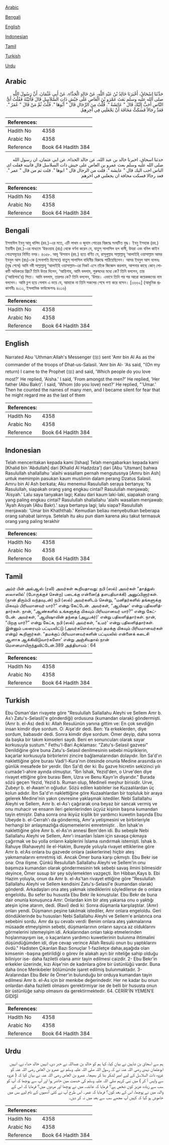 [Arabic](#arabic)

[Bengali](#bengali)

[English](#english)

[Indonesian](#indonesian)

[Tamil](#tamil)

[Turkish](#turkish)

[Urdu](#urdu)

## Arabic


<div dir="rtl" lang="ar" style={{fontSize:'larger',backgroundColor:'#f8f9fa',padding:20}}>
حَدَّثَنَا إِسْحَاقُ، أَخْبَرَنَا خَالِدُ بْنُ عَبْدِ اللَّهِ، عَنْ خَالِدٍ الْحَذَّاءِ، عَنْ أَبِي عُثْمَانَ، أَنَّ رَسُولَ اللَّهِ صلى الله عليه وسلم بَعَثَ عَمْرَو بْنَ الْعَاصِ عَلَى جَيْشِ ذَاتِ السَّلاَسِلِ قَالَ فَأَتَيْتُهُ فَقُلْتُ أَىُّ النَّاسِ أَحَبُّ إِلَيْكَ قَالَ ‏"‏ عَائِشَةُ ‏"‏‏.‏ قُلْتُ مِنَ الرِّجَالِ قَالَ ‏"‏ أَبُوهَا ‏"‏‏.‏ قُلْتُ ثُمَّ مَنْ قَالَ ‏"‏ عُمَرُ ‏"‏‏.‏ فَعَدَّ رِجَالاً فَسَكَتُّ مَخَافَةَ أَنْ يَجْعَلَنِي فِي آخِرِهِمْ‏.‏
</div>
<div style={{backgroundColor:'#f8f9fa',padding:20, marginBottom: 10}}><table> <thead> <tr> <th>References:</th> <th></th> </tr> </thead> <tbody><tr><td>Hadith No</td><td>4358</td></tr><tr><td>Arabic No</td><td>4358</td></tr><tr><td>Reference</td><td>Book 64 Hadith 384</td></tr></tbody></table></div>


<div dir="rtl" lang="ar" style={{fontSize:'larger',backgroundColor:'#f8f9fa',padding:20}}>
حدثنا اسحاق، اخبرنا خالد بن عبد الله، عن خالد الحذاء، عن ابي عثمان، ان رسول الله صلى الله عليه وسلم بعث عمرو بن العاص على جيش ذات السلاسل قال فاتيته فقلت اى الناس احب اليك قال " عايشة ". قلت من الرجال قال " ابوها ". قلت ثم من قال " عمر ". فعد رجالا فسكت مخافة ان يجعلني في اخرهم
</div>
<div style={{backgroundColor:'#f8f9fa',padding:20, marginBottom: 10}}><table> <thead> <tr> <th>References:</th> <th></th> </tr> </thead> <tbody><tr><td>Hadith No</td><td>4358</td></tr><tr><td>Arabic No</td><td>4358</td></tr><tr><td>Reference</td><td>Book 64 Hadith 384</td></tr></tbody></table></div>

## Bengali


<div dir="ltr" lang="bn" style={{fontSize:'larger',backgroundColor:'#f8f9fa',padding:20}}>
ইসমাঈল ইবনু আবূ খালিদ (রহ.)-এর মতে, এটি লাখম ও জুযাম গোত্রের বিরুদ্ধে সংঘটিত যুদ্ধ। ইবনু ইসহাক (রহ.) ইয়াযীদ (রহ.)-এর মাধ্যমে ‘উরওয়াহ (রাঃ) থেকে বর্ণনা করেন যে, যাতুস্ সালাসিল হল বালী, উযরা এবং বনিল কাইন গোত্রসমূহের নির্মিত নগর। ৪৩৫৮. আবূ ‘উসমান (রহ.) হতে বর্ণিত যে, রাসূলুল্লাহ সাল্লাল্লাহু ‘আলাইহি ওয়াসাল্লাম আমর ইবনুল আস (রাঃ)-কে (সেনাপতি হিসেবে) যাতুস্ সালাসিল বাহিনীর বিরুদ্ধে পাঠিয়েছিলেন। আমর ইবনুল আস বলেনঃ (যুদ্ধ শেষে) আমি নবী সাল্লাল্লাহু ‘আলাইহি ওয়াসাল্লাম-এর নিকট এসে তাঁকে জিজ্ঞেস করলাম, আপনার কাছে কোন্ লোকটি অধিকতর প্রিয়? তিনি উত্তর দিলেন, ‘আয়িশাহ, আমি বললাম, পুরুষদের মধ্যে কে? তিনি বললেন, তার (‘আয়িশাহ'র) পিতা। আমি বললাম, তারপর কে? তিনি বললেন, ‘উমার। এভাবে তিনি পর পর আরো কয়েকজনের নাম বললেন। আমি চুপ হয়ে গেলাম এ ভয়ে যে, আমাকে না তিনি সকলের শেষে গণ্য করে বসেন। [৩৬৬২] (আধুনিক প্রকাশনীঃ ৪০১২, ইসলামিক ফাউন্ডেশনঃ ৪০১৬)
</div>
<div style={{backgroundColor:'#f8f9fa',padding:20, marginBottom: 10}}><table> <thead> <tr> <th>References:</th> <th></th> </tr> </thead> <tbody><tr><td>Hadith No</td><td>4358</td></tr><tr><td>Arabic No</td><td>4358</td></tr><tr><td>Reference</td><td>Book 64 Hadith 384</td></tr></tbody></table></div>

## English


<div dir="ltr" lang="en" style={{fontSize:'larger',backgroundColor:'#f8f9fa',padding:20}}>
Narrated Abu 'Uthman:Allah's Messenger (ﷺ) sent 'Amr bin Al As as the commander of the troops of Dhat-us-Salasil. 'Amr bin Al- 'As said, "(On my return) I came to the Prophet (ﷺ) and said, 'Which people do you love most?' He replied, 'Aisha.' I said, 'From amongst the men?' He replied, 'Her father (Abu Bakr)'. I said, 'Whom (do you love) next?' He replied, "'Umar.' Then he counted the names of many men, and I became silent for fear that he might regard me as the last of them
</div>
<div style={{backgroundColor:'#f8f9fa',padding:20, marginBottom: 10}}><table> <thead> <tr> <th>References:</th> <th></th> </tr> </thead> <tbody><tr><td>Hadith No</td><td>4358</td></tr><tr><td>Arabic No</td><td>4358</td></tr><tr><td>Reference</td><td>Book 64 Hadith 384</td></tr></tbody></table></div>

## Indonesian


<div dir="ltr" lang="id" style={{fontSize:'larger',backgroundColor:'#f8f9fa',padding:20}}>
Telah menceritakan kepada kami [Ishaq] Telah mengabarkan kepada kami [Khalid bin 'Abdullah] dari [Khalid Al Hadzdza'] dari [Abu 'Utsman] bahwa Rasulullah shallallahu 'alaihi wasallam pernah mengutusnya [Amru bin Ash] untuk memimpin pasukan kaum muslimin dalam perang Dzatus Salasil. Amru bin Al Ash berkata; Aku menemui Rasulullah seraya bertanya; Ya Rasulullah, siapakah orang yang engkau cintai? Rasulullah menjawab; 'Aisyah.' Lalu saya tanyakan lagi; Kalau dari kaum laki-laki, siapakah orang yang paling engkau cintai? Rasulullah shallallahu 'alaihi wasallam menjawab: 'Ayah Aisyah (Abu Bakr).' saya bertanya lagi; lalu siapa? Rasulullah menjawab: 'Umar bin Khaththab.' Kemudian beliau menyebutkan beberapa orang sahabat lainnya. Setelah itu aku pun diam karena aku takut termasuk orang yang paling terakhir
</div>
<div style={{backgroundColor:'#f8f9fa',padding:20, marginBottom: 10}}><table> <thead> <tr> <th>References:</th> <th></th> </tr> </thead> <tbody><tr><td>Hadith No</td><td>4358</td></tr><tr><td>Arabic No</td><td>4358</td></tr><tr><td>Reference</td><td>Book 64 Hadith 384</td></tr></tbody></table></div>

## Tamil


<div dir="ltr" lang="ta" style={{fontSize:'larger',backgroundColor:'#f8f9fa',padding:20}}>
அம்ர் பின் அல்ஆஸ் (ரலி) அவர்கள் கூறியதாவது: நபி (ஸல்) அவர்கள் “தாத்துஸ் ஸலாஸில்' (போருக்குச் சென்ற) படைக்கு என்னை(த் தளபதியாக்கி) அனுப்பினார்கள். (நான் திரும்பி வந்தவுடன்) நபி (ஸல்) அவர்களிடம் சென்று, “மனிதர்களில் தங்களுக்கு மிகவும் பிரியமானவர் யார்?” என்று கேட்டேன். அவர்கள், “ஆயிஷா' என்று பதிலளித்தார்கள். நான், “ஆண்களில் உங்களுக்கு மிகவும் பிரியமானவர் யார்?” என்று கேட்டேன். அவர்கள், “ஆயிஷாவின் தந்தை (அபூபக்ர்)' என்று பதிலளித்தார்கள். நான், “பிறகு யார்?” என்று கேட்க, நபி (ஸல்) அவர்கள், “உமர்' என்று பதிலளித்தார்கள். இன்னும் பலரையும் பட்டியலிட்டு (அவர்களெல்லாரும் தமக்கு மிகவும் பிரியமானவர்கள் என்று) கூறினார்கள். “தமக்குப் பிரியமானவர்களின் பட்டியலில் என்னைக் கடைசி ஆளாக ஆக்கிவிடுவார்களோ' என்று அஞ்சியதால் நான் மௌனமாயிருந்துவிட்டேன்.389 அத்தியாயம் : 64
</div>
<div style={{backgroundColor:'#f8f9fa',padding:20, marginBottom: 10}}><table> <thead> <tr> <th>References:</th> <th></th> </tr> </thead> <tbody><tr><td>Hadith No</td><td>4358</td></tr><tr><td>Arabic No</td><td>4358</td></tr><tr><td>Reference</td><td>Book 64 Hadith 384</td></tr></tbody></table></div>

## Turkish


<div dir="ltr" lang="tr" style={{fontSize:'larger',backgroundColor:'#f8f9fa',padding:20}}>
Ebu Osman'dan rivayete göre "Resulullah Sallallahu Aleyhi ve Sellem Amr b. As'ı Zatu's-Selasil('e gönderdiği) ordusuna (kumandan olarak) göndermişti. (Amr b. el-As) dedi ki: Allah Resulünün yanına gittim ve: En çok sevdiğin insan kimdir diye sordum. O: Aişe'dir dedi. Ben: Ya erkeklerden, diye sordum, babasıdır dedi. Sonra kimdir diye sordum. Ömer deyip, daha sonra da başka bir takım kimseleri saydı. Beni en sonuncuları olarak sayar korkusuyla sustum." Fethu'l-Bari Açıklaması: "Zatu's-Selasil gazvesi" Denildiğine göre buna Zatu's-Selasil denilmesinin sebebi müşriklerin, kaçarlar korkusuyla birbirlerini zincire bağlamalarından dolayıdır. İbn Sa'd'ın naklettiğine göre burası Vadi'l-Kura'nın ötesinde onunla Medine arasında on günlük mesafede bir yerdir. (İbn Sa'd) der ki: Bu gazve hicretin sekizinci yılı cumade'l-ahire ayında olmuştur. "İbn İshak, Yezid'den, o Urve'den diye rivayet ettiğine göre burası Bem, Uzra ve Benu Kayn'in diyarıdır." Burada sözü geçen Yezid, Yezid b. Ruman olup, Medineli meşhur birisidir. Urve, Zubeyr b. el-Awam'ın oğludur. Sözü edilen kabileler ise Kuzaalılardan üç kolun adıdır. İbn Sa'd'ın naklettiğine göre Kuzaahlardan bir topluluk bir araya gelerek Medine'nin yakın çevresine yaklaşmak istediler. Nebi Sallallahu Aleyhi ve Sellem, Amr b. el-As'ı çağırarak ona beyaz bir sancak vermiş ve onu muhacir ve ensarın ileri gelenlerinden üçyüz kişinin başına kumandan tayin etmiştir. Daha sonra ona ikiyüz kişilik bir yardımcı kuwetin başında Ebu Ubeyde b. el-Cerrah'ı da göndermiş, Amr'a yetişmesini ve birbirleriyle herhangi bir anlaşmazlığa düşmemelerini emretmiştir. . İbn İshak'ın naklettiğine göre Amr b. el-As'ın annesi Bem'den idi. Bu sebeple Nebi Sallallahu Aleyhi ve Sellem, Amr'ı insanları İslam için savaşa çıkmaya çağırmak ve bu yolla onların kalplerini İslama ısındırmak istemişti. İshak b. Rahuye (Rahaveyh) ile el-Hakim, Bureyde yoluyla rivayet ettiklerine göre Amr b. el:As onlara bu gazvede onlara (askerlerine) hiçbir ateş yakmamalarını emretmiş idi. Ancak Ömer buna karşı çıkmıştı. Ebu Bekr ise ona: Ona ilişme. Çünkü ResuluIlah Sallallahu Aleyhi ve Sellem'in onu başımıza kumandan olarak göndermesinin tek sebebi savaş ilmini bilmesidir deyince, Ömer susup bir şey söylemekten vazgeçti. İbn Hibban,Kays b. Ebi Hazim yoluyla, onun da Amr b. el-As'tan rivayet ettiğine göre "Resulullah Sallallahu Aleyhi ve Sellem kendisini Zatu's-Selasil'e (kumandan olarak) gönderdi. Arkadaşları ona ateş yakmak istediklerini söyledilerse de o onlara engeloldu. Bu sefer bu hususta Ebu Bekr ile konuştular. Ebu Bekr de buna dair onunla konuşunca Amr: Onlardan kim bir ateş yakarsa onu o yaktığı ateşin içine atarım, dedi. (Ravi) dedi ki: Sonra düşmanla karşılaştılar. (Amr) onları yendi. Düşmanın peşine takılmak istediler, Amr onlara engeloldu. Geri döndüklerinde bu hususları Nebi Sallallahu Aleyhi ve Sellem'e anlatınca ona sebebini sordu. Amr da şu cevabı verdi: Benim onlara ateş yakmalarına müsaade etmeyişimin sebebi, düşmanlarının onların sayıca az olduklarını görmelerini istemeyişim idi. Arkalarından onları takip etmelerinden hoşlanmayışım ise, o kaçanların yardımcı kuwetlerinin bulunma ihtimalini düşündüğümden idi, diye cevap verince Allah Resulü onun bu yaptıklarını övdü." Hadisten Çıkarılan Bazı Sonuçlar 1-faziletçe dahaı,aşağıda olan kimsenin -başına getirildiği o görev ile alakah ayrı bir niteliğe sahip olduğu biliniyor ise- daha faziletli olana amir tayin edilmesi caizdir. 2- Ebu Bekr'in erkekler üzerinde, kızı Aişe'nin de kadınlara göre bir üstünlüğü vardır. Buna daha önce Menkıbeler bölümünde işaret edilmiş bulunmaktadır. 3- Aralarından Ebu Bekr ile Ömer'in bulunduğu bir orduya kumandan tayin edilmesi Amr b. el-As için bir menkıbe değerindedir. Her ne kadar bu onun onlardan daha faziletli olmasını gerektirmiyar ise de belli bir hususta onun bir üstünlüğe sahip olmasını da gerektirmektedir. 64. CERİR'İN YEMEN'E GİDİŞİ
</div>
<div style={{backgroundColor:'#f8f9fa',padding:20, marginBottom: 10}}><table> <thead> <tr> <th>References:</th> <th></th> </tr> </thead> <tbody><tr><td>Hadith No</td><td>4358</td></tr><tr><td>Arabic No</td><td>4358</td></tr><tr><td>Reference</td><td>Book 64 Hadith 384</td></tr></tbody></table></div>

## Urdu


<div dir="rtl" lang="ur" style={{fontSize:'larger',backgroundColor:'#f8f9fa',padding:20}}>
ہم سے اسحاق بن شاہین نے بیان کیا، کہا ہم کو خالد بن عبداللہ نے خبر دی، انہیں خالد حذاء نے، انہیں ابوعثمان نہدی رضی اللہ عنہ نے کہ رسول اللہ صلی اللہ علیہ وسلم نے عمرو بن العاص رضی اللہ عنہ کو غزوہ ذات السلاسل کے لیے امیر لشکر بنا کر بھیجا۔ عمرو بن العاص رضی اللہ عنہ نے بیان کیا کہ ( غزوہ سے واپس آ کر ) میں نبی کریم صلی اللہ علیہ وسلم کی خدمت میں حاضر ہوا اور آپ سے پوچھا کہ آپ کو سب سے زیادہ عزیز کون شخص ہے؟ فرمایا کہ عائشہ، میں نے پوچھا اور مردوں میں؟ فرمایا کہ اس کے والد، میں نے پوچھا، اس کے بعد کون؟ فرمایا کہ عمر۔ اس طرح آپ نے کئی آدمیوں کے نام لیے بس میں خاموش ہو گیا کہ کہیں آپ مجھے سب سے بعد میں نہ کر دیں۔
</div>
<div style={{backgroundColor:'#f8f9fa',padding:20, marginBottom: 10}}><table> <thead> <tr> <th>References:</th> <th></th> </tr> </thead> <tbody><tr><td>Hadith No</td><td>4358</td></tr><tr><td>Arabic No</td><td>4358</td></tr><tr><td>Reference</td><td>Book 64 Hadith 384</td></tr></tbody></table></div>